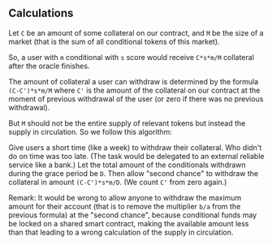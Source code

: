 ## Calculations

Let `C` be an amount of some collateral on our contract, and `M` be the size of a market (that is the sum of all conditional tokens of this market).

So, a user with `m` conditional with `s` score would receive `C*s*m/M` collateral after the oracle finishes.

The amount of collateral a user can withdraw is determined by the formula `(C-C')*s*m/M` where `C'` is the amount of the collateral on our contract at the moment of previous withdrawal of the user (or zero if there was no previous withdrawal).

But `M` should not be the entire supply of relevant tokens but instead the supply in circulation. So we follow this algorithm:

Give users a short time (like a week) to withdraw their collateral. Who didn't do on time was too late. (The task would be delegated to an external reliable service like a bank.) Let the total amount of the conditionals withdrawn during the grace period be `D`. Then allow "second chance" to withdraw the collateral in amount `(C-C')*s*m/D`. (We count `C'` from zero again.)

Remark: It would be wrong to allow anyone to withdraw the maximum amount for their account (that is to remove the multiplier `b/a` from the previous formula) at the "second chance", because conditional funds may be locked on a shared smart contract, making the available amount less than that leading to a wrong calculation of the supply in circulation.
